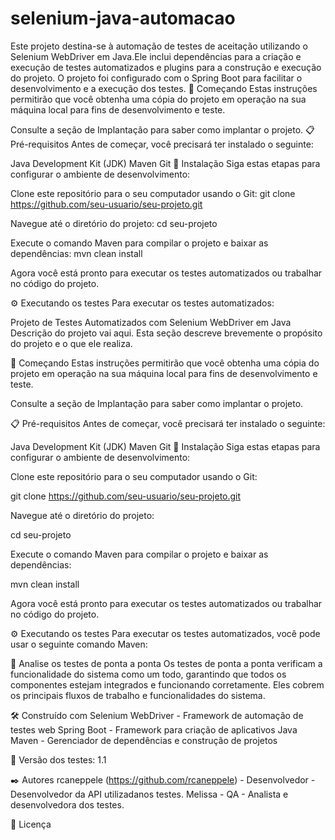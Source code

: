 # selenium-java-automacao
Este projeto destina-se à automação de testes de aceitação utilizando o Selenium WebDriver em Java.Ele inclui dependências para a criação e execução de testes automatizados e plugins para a construção e execução do projeto. O projeto foi configurado com o Spring Boot para facilitar o desenvolvimento e a execução dos testes.
🚀 Começando
Estas instruções permitirão que você obtenha uma cópia do projeto em operação na sua máquina local para fins de desenvolvimento e teste.

Consulte a seção de Implantação para saber como implantar o projeto.
📋 Pré-requisitos
Antes de começar, você precisará ter instalado o seguinte:

Java Development Kit (JDK)
Maven
Git
🔧 Instalação
Siga estas etapas para configurar o ambiente de desenvolvimento:

Clone este repositório para o seu computador usando o Git:
git clone https://github.com/seu-usuario/seu-projeto.git

Navegue até o diretório do projeto:
cd seu-projeto

Execute o comando Maven para compilar o projeto e baixar as dependências:
mvn clean install

Agora você está pronto para executar os testes automatizados ou trabalhar no código do projeto.

⚙️ Executando os testes
Para executar os testes automatizados:


Projeto de Testes Automatizados com Selenium WebDriver em Java
Descrição do projeto vai aqui. Esta seção descreve brevemente o propósito do projeto e o que ele realiza.

🚀 Começando
Estas instruções permitirão que você obtenha uma cópia do projeto em operação na sua máquina local para fins de desenvolvimento e teste.

Consulte a seção de Implantação para saber como implantar o projeto.

📋 Pré-requisitos
Antes de começar, você precisará ter instalado o seguinte:

Java Development Kit (JDK)
Maven
Git
🔧 Instalação
Siga estas etapas para configurar o ambiente de desenvolvimento:

Clone este repositório para o seu computador usando o Git:

git clone https://github.com/seu-usuario/seu-projeto.git

Navegue até o diretório do projeto:

cd seu-projeto

Execute o comando Maven para compilar o projeto e baixar as dependências:

mvn clean install

Agora você está pronto para executar os testes automatizados ou trabalhar no código do projeto.

⚙️ Executando os testes
Para executar os testes automatizados, você pode usar o seguinte comando Maven:


🔩 Analise os testes de ponta a ponta
Os testes de ponta a ponta verificam a funcionalidade do sistema como um todo, garantindo que todos os componentes estejam integrados e funcionando corretamente. Eles cobrem os principais fluxos de trabalho e funcionalidades do sistema.

🛠️ Construído com
Selenium WebDriver - Framework de automação de testes web
Spring Boot - Framework para criação de aplicativos Java
Maven - Gerenciador de dependências e construção de projetos

📌 Versão dos testes:
1.1

✒️ Autores
rcaneppele (https://github.com/rcaneppele) - Desenvolvedor - Desenvolvedor da API utilizadanos testes.
Melissa - QA - Analista e desenvolvedora dos testes.

📄 Licença
